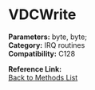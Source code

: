 # VDCWrite

**Parameters:** byte, byte;  
**Category:** IRQ routines  
**Compatibility:** C128  

**Reference Link:**  
[Back to Methods List](../../SUMMARY.md)
